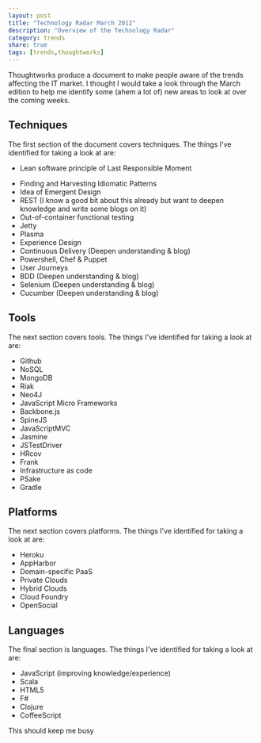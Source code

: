 ```yaml
---
layout: post
title: "Technology Radar March 2012"
description: "Overview of the Technology Radar"
category: trends
share: true
tags: [trends,thoughtworks]
---
```


Thoughtworks produce a document to make people aware of the trends affecting the IT market. I thought I would take a look through the March edition to help me identify some (ahem a lot of) new areas to look at over the coming weeks. 

## Techniques
The first section of the document covers techniques. The things I've identified for taking a look at are:
 
- Lean software principle of Last Responsible Moment
+ Finding and Harvesting Idiomatic Patterns
+ Idea of Emergent Design
+ REST (I know a good bit about this already but want to deepen knowledge and write some blogs on it)
+ Out-of-container functional testing
+ Jetty
+ Plasma
+ Experience Design
+ Continuous Delivery (Deepen understanding & blog)
+ Powershell, Chef &amp; Puppet
+ User Journeys
+ BDD (Deepen understanding & blog)
+ Selenium (Deepen understanding & blog)
+ Cucumber (Deepen understanding & blog)

## Tools
The next section covers tools. The things I've identified for taking a look at are:

- Github
- NoSQL
- MongoDB
- Riak
- Neo4J
- JavaScript Micro Frameworks
- Backbone.js
- SpineJS
- JavaScriptMVC
- Jasmine
- JSTestDriver
- HRcov
- Frank
- Infrastructure as code
- PSake
- Gradle 

## Platforms
The next section covers platforms. The things I've identified for taking a look at are:

- Heroku
- AppHarbor
- Domain-specific PaaS
- Private Clouds
- Hybrid Clouds
- Cloud Foundry
- OpenSocial
 
## Languages
The final section is languages. The things I've identified for taking a look at are:

- JavaScript (improving knowledge/experience) 
- Scala
- HTML5
- F#
- Clojure
- CoffeeScript
 
This should keep me busy

